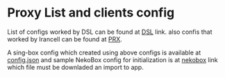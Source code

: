 # Proxy List and clients config

List of configs worked by DSL can be found at [DSL](https://raw.githubusercontent.com/M450ud/PrList/main/dsl.txt "DSL") link. also confis that worked by Irancell can be found at [PRX](https://raw.githubusercontent.com/M450ud/PrList/main/prx.txt "PRX").

A sing-box config which created using above configs is available at [config.json](https://raw.githubusercontent.com/M450ud/PrList/main/config.json "config.json") and sample NekoBox config for initialization is at [nekobox](https://raw.githubusercontent.com/M450ud/PrList/main/nekobox_backup.json "nekobox") link which file must be downladed an import to app.
